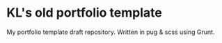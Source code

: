 # KL's old portfolio template

My portfolio template draft repository. Written in pug & scss using Grunt.
